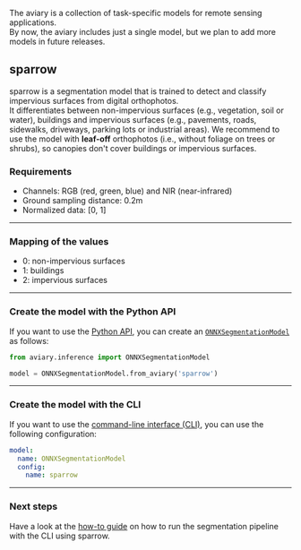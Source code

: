 <style>
  @media screen and (min-width: 76.25em) {
    .md-sidebar--primary { visibility: hidden }
  }
</style>

The aviary is a collection of task-specific models for remote sensing applications.<br />
By now, the aviary includes just a single model, but we plan to add more models in future releases.

## sparrow

sparrow is a segmentation model that is trained to detect and classify impervious surfaces
from digital orthophotos.<br />
It differentiates between non-impervious surfaces (e.g., vegetation, soil or water), buildings and
impervious surfaces (e.g., pavements, roads, sidewalks, driveways, parking lots or industrial areas).
We recommend to use the model with **leaf-off** orthophotos (i.e., without foliage on trees or shrubs),
so canopies don't cover buildings or impervious surfaces.

### Requirements

- Channels: RGB (red, green, blue) and NIR (near-infrared)
- Ground sampling distance: 0.2m
- Normalized data: [0, 1]

---

### Mapping of the values

- 0: non-impervious surfaces
- 1: buildings
- 2: impervious surfaces

---

### Create the model with the Python API

If you want to use the [Python API], you can create an [`ONNXSegmentationModel`][ONNXSegmentationModel] as follows:

``` python
from aviary.inference import ONNXSegmentationModel

model = ONNXSegmentationModel.from_aviary('sparrow')
```

  [Python API]: ../api_reference/index.md
  [ONNXSegmentationModel]: ../api_reference/inference/model/onnx_segmentation_model.md

---

### Create the model with the CLI

If you want to use the [command-line interface (CLI)], you can use the following configuration:

``` yaml title="config.yaml"
model:
  name: ONNXSegmentationModel
  config:
    name: sparrow
```

  [command-line interface (CLI)]: ../cli_reference/segmentation_pipeline.md

---

### Next steps

Have a look at the [how-to guide] on how to run the segmentation pipeline with the CLI using sparrow.

  [how-to guide]: ../how_to_guides/cli/how_to_run_the_segmentation_pipeline.md
